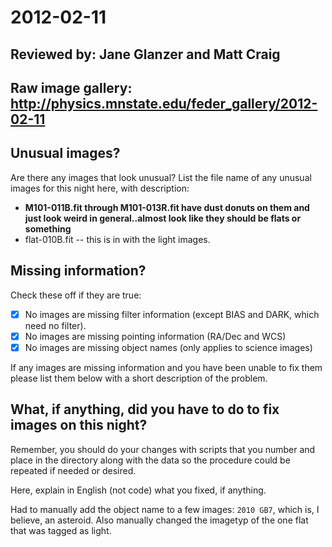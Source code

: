 # 2012-02-11

## Reviewed by:   Jane Glanzer and Matt Craig 

## Raw image gallery: http://physics.mnstate.edu/feder_gallery/2012-02-11

## Unusual images?

Are there any images that look unusual? List the file name of any unusual images for this night here, with description:

+ **M101-011B.fit through M101-013R.fit have dust donuts on them and just look weird in general..almost look like they should be flats or something**
+ flat-010B.fit -- this is in with the light images.

## Missing information?

Check these off if they are true:

- [x] No images are missing filter information (except BIAS and DARK, which need no filter).
- [x] No images are missing pointing information (RA/Dec and WCS)
- [x] No images are missing object names (only applies to science images)

If any images are missing information and you have been unable to fix them please list
them below with a short description of the problem.



## What, if anything, did you have to do to fix images on this night?

Remember, you should do your changes with scripts that you number and place in the
directory along with the data so the procedure could be repeated if needed or
desired.

Here, explain in English (not code) what you fixed, if anything.

Had to manually add the object name to a few images: `2010 GB7`, which is, I believe, an asteroid. Also manually changed the imagetyp of the one flat that was tagged as light.
